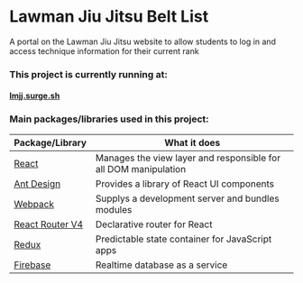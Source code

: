 # Lawman Jiu Jitsu Belt List

A portal on the Lawman Jiu Jitsu website to allow students to log in and access technique information for their current rank

### This project is currently running at:
#### [lmjj.surge.sh]


### Main packages/libraries used in this project:

 Package/Library | What it does
------------ | -------------
[React](https://facebook.github.io/react/) | Manages the view layer and responsible for all DOM manipulation
[Ant Design](https://ant.design/)  | Provides a library of React UI components
[Webpack](https://webpack.github.io/)  | Supplys a development server and bundles modules
[React Router V4](https://reacttraining.com/react-router/) | Declarative router for React
[Redux](http://redux.js.org/) | Predictable state container for JavaScript apps
[Firebase](https://firebase.google.com/) | Realtime database as a service


   [lmjj.surge.sh]: <http://lmjj.surge.sh>